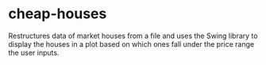 # cheap-houses
Restructures data of market houses from a file and uses the Swing library to display the houses in a plot based on which ones fall under the price range the user inputs.
